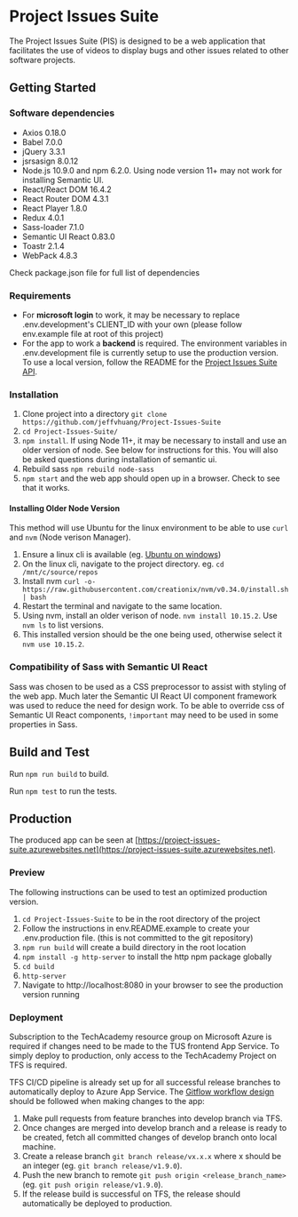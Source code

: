 # Project Issues Suite

The Project Issues Suite (PIS) is designed to be a web application that facilitates the use of videos to display bugs and other issues related to other software projects.

## Getting Started

### Software dependencies

- Axios 0.18.0
- Babel 7.0.0
- jQuery 3.3.1
- jsrsasign 8.0.12
- Node.js 10.9.0 and npm 6.2.0. Using node version 11+ may not work for installing Semantic UI.
- React/React DOM 16.4.2
- React Router DOM 4.3.1
- React Player 1.8.0
- Redux 4.0.1
- Sass-loader 7.1.0
- Semantic UI React 0.83.0
- Toastr 2.1.4
- WebPack 4.8.3

Check package.json file for full list of dependencies

### Requirements

- For **microsoft login** to work, it may be necessary to replace .env.development's CLIENT_ID with your own (please follow env.example file at root of this project)
- For the app to work a **backend** is required. The environment variables in .env.development file is currently setup to use the production version. To use a local version, follow the README for the [Project Issues Suite API](https://github.com/jeffvhuang/Project-Issues-Suite-API).

### Installation

1. Clone project into a directory `git clone https://github.com/jeffvhuang/Project-Issues-Suite`
2. `cd Project-Issues-Suite/`
3. `npm install`. If using Node 11+, it may be necessary to install and use an older version of node. See below for instructions for this.
   You will also be asked questions during installation of semantic ui.
4. Rebuild sass `npm rebuild node-sass`
5. `npm start` and the web app should open up in a browser. Check to see that it works.

#### Installing Older Node Version

This method will use Ubuntu for the linux environment to be able to use `curl` and `nvm` (Node verison Manager).

1. Ensure a linux cli is available (eg. [Ubuntu on windows](https://tutorials.ubuntu.com/tutorial/tutorial-ubuntu-on-windows#0))
2. On the linux cli, navigate to the project directory. eg. `cd /mnt/c/source/repos`
3. Install nvm `curl -o- https://raw.githubusercontent.com/creationix/nvm/v0.34.0/install.sh | bash`
4. Restart the terminal and navigate to the same location.
5. Using nvm, install an older verison of node. `nvm install 10.15.2`. Use `nvm ls` to list versions.
6. This installed version should be the one being used, otherwise select it `nvm use 10.15.2`.

### Compatibility of Sass with Semantic UI React

Sass was chosen to be used as a CSS preprocessor to assist with styling of the web app. Much later the Semantic UI React UI component framework was used to reduce the need for design work. To be able to override css of Semantic UI React components, `!important` may need to be used in some properties in Sass.

## Build and Test

Run `npm run build` to build.

Run `npm test` to run the tests.

## Production

The produced app can be seen at [https://project-issues-suite.azurewebsites.net](https://project-issues-suite.azurewebsites.net).

### Preview

The following instructions can be used to test an optimized production version.

1. `cd Project-Issues-Suite` to be in the root directory of the project
2. Follow the instructions in env.README.example to create your .env.production file. (this is not committed to the git repository)
3. `npm run build` will create a build directory in the root location
4. `npm install -g http-server` to install the http npm package globally
5. `cd build`
6. `http-server`
7. Navigate to http://localhost:8080 in your browser to see the production version running

### Deployment

Subscription to the TechAcademy resource group on Microsoft Azure is required if changes need to be made to the TUS frontend App Service. To simply deploy to production, only access to the TechAcademy Project on TFS is required.

TFS CI/CD pipeline is already set up for all successful release branches to automatically deploy to Azure App Service. The [Gitflow workflow design](https://www.atlassian.com/git/tutorials/comparing-workflows/gitflow-workflow) should be followed when making changes to the app:

1. Make pull requests from feature branches into develop branch via TFS.
2. Once changes are merged into develop branch and a release is ready to be created, fetch all committed changes of develop branch onto local machine.
3. Create a release branch `git branch release/vx.x.x` where x should be an integer (eg. `git branch release/v1.9.0`).
4. Push the new branch to remote `git push origin <release_branch_name>` (eg. `git push origin release/v1.9.0`).
5. If the release build is successful on TFS, the release should automatically be deployed to production.
